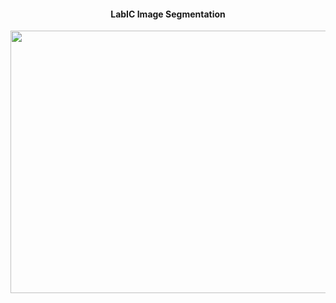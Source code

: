 <h4 align="center">LabIC Image Segmentation</h4>

<p align="center">
  <img width="1080" height="420" src="https://user-images.githubusercontent.com/59098432/234059105-61079894-baf1-4493-a900-bcf6d9f178e2.png">
</p>

